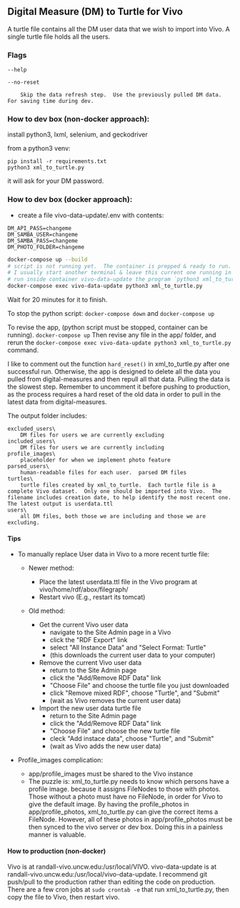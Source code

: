 ## Digital Measure (DM) to Turtle for Vivo

A turtle file contains all the DM user data that we wish to import into Vivo.  A single turtle file holds all the users.

### Flags

    --help

    --no-reset

        Skip the data refresh step.  Use the previously pulled DM data.  For saving time during dev.

### How to dev box (non-docker approach):

install python3, lxml, selenium, and geckodriver

from a python3 venv:
 
 ```
 pip install -r requirements.txt
 python3 xml_to_turtle.py
 ```

it will ask for your DM password.

### How to dev box (docker approach):

- create a file vivo-data-update/.env with contents:

```
DM_API_PASS=changeme
DM_SAMBA_USER=changeme
DM_SAMBA_PASS=changeme
DM_PHOTO_FOLDER=changeme
```

```bash
docker-compose up --build
# script is not running yet.  The container is prepped & ready to run.
# I usually start another terminal & leave this current one running in the background.
# run inside container vivo-data-update the program `python3 xml_to_turtle.py`: 
docker-compose exec vivo-data-update python3 xml_to_turtle.py
```

Wait for 20 minutes for it to finish.

To stop the python script: `docker-compose down` and `docker-compose up`

To revise the app, (python script must be stopped, container can be running). `docker-compose up`  Then revise any file in the app/ folder, and rerun the `docker-compose exec vivo-data-update python3 xml_to_turtle.py` command.

I like to comment out the function `hard_reset()` in xml_to_turtle.py after one successful run.  Otherwise, the app is designed to delete all the data you pulled from digital-measures and then repull all that data.  Pulling the data is the slowest step.  Remember to uncomment it before pushing to production, as the process requires a hard reset of the old data in order to pull in the latest data from digital-measures.


The output folder includes:

    excluded_users\
        DM files for users we are currently excluding
    included_users\
        DM files for users we are currently including
    profile_images\
        placeholder for when we implement photo feature
    parsed_users\
        human-readable files for each user.  parsed DM files
    turtles\
        turtle files created by xml_to_turtle.  Each turtle file is a complete Vivo dataset.  Only one should be imported into Vivo.  The filename includes creation date, to help identify the most recent one.  The latest output is userdata.ttl
    users\
        all DM files, both those we are including and those we are excluding.
    
#### Tips

- To manually replace User data in Vivo to a more recent turtle file:
    - Newer method:
        - Place the latest userdata.ttl file in the Vivo program at vivo/home/rdf/abox/filegraph/
        - Restart vivo (E.g., restart its tomcat)

    - Old method:
        - Get the current Vivo user data
            - navigate to the Site Admin page in a Vivo
            - click the "RDF Export" link
            - select "All Instance Data" and "Select Format: Turtle"
            - (this downloads the current user data to your computer)
        - Remove the current Vivo user data
            - return to the Site Admin page
            - click the "Add/Remove RDF Data" link
            - "Choose File" and choose the turtle file you just downloaded
            - click "Remove mixed RDF", choose "Turtle", and "Submit"
            - (wait as Vivo removes the current user data)
        - Import the new user data turtle file
            - return to the Site Admin page
            - click the "Add/Remove RDF Data" link
            - "Choose File" and choose the new turtle file
            - cleck "Add instace data", choose "Turtle", and "Submit"
            - (wait as Vivo adds the new user data)

- Profile_images complication:
    - app/profile_images must be shared to the Vivo instance
    - The puzzle is:
        xml_to_turtle.py needs to know which persons have a profile image.
        because it assigns FileNodes to those with photos.
        Those without a photo must have no FileNode, in order for Vivo to give the default image.
        By having the profile_photos in app/profile_photos, xml_to_turtle.py can give the correct items a FileNode.
        However, all of these photos in app/profile_photos must be then synced to the vivo server or dev box.
        Doing this in a painless manner is valuable.

#### How to production (non-docker)

Vivo is at randall-vivo.uncw.edu:/usr/local/VIVO.  vivo-data-update is at randall-vivo.uncw.edu:/usr/local/vivo-data-update.  I recommend git push/pull to the production rather than editing the code on production.
There are a few cron jobs at `sudo crontab -e` that run xml_to_turtle.py, then copy the file to Vivo, then restart vivo. 